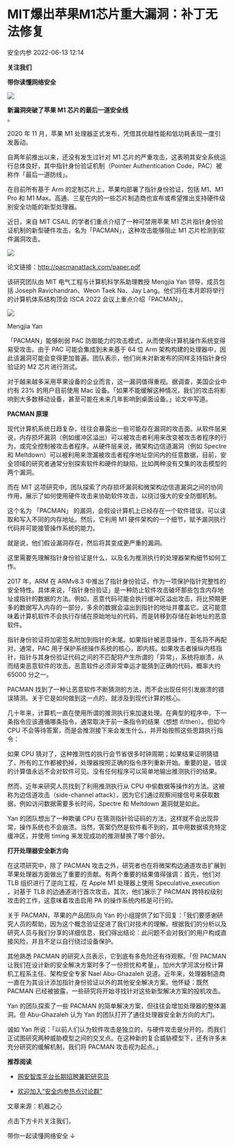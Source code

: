 #  MIT爆出苹果M1芯片重大漏洞：补丁无法修复   
 安全内参   2022-06-13 12:14  
  
**关注我们**  
  
  
**带你读懂网络安全**  
  
  
![](https://mmbiz.qpic.cn/mmbiz_jpg/KmXPKA19gW8AibFnqr1iciaOlUM0hXXUHKl4arJV0we1SZQ65xYLvQmqajZM2CXicmVlaWqL2dKKY8EBBZj6gRQuBA/640?wx_fmt=jpeg "")  
  
  
**新漏洞突破了苹果 M1 芯片的最后一道安全线**  
。  
  
  
2020 年 11 月，苹果 M1 处理器正式发布，凭借其优越性能和低功耗表现一度引发轰动。  
  
  
自两年前推出以来，还没有发生过针对 M1 芯片的严重攻击，这表明其安全系统运行总体良好，其中指针身份验证机制（Pointer Authentication Code，PAC）被称作「最后一道防线」。  
  
  
在目前所有基于 Arm 的定制芯片上，苹果均部署了指针身份验证，包括 M1、M1 Pro 和 M1 Max。高通、三星在内的一些芯片制造商也宣布或希望推出支持硬件级别安全功能的新型处理器。  
  
  
近日，来自 MIT CSAIL 的学者们重点介绍了一种可禁用苹果 M1 芯片指针身份验证机制的新型硬件攻击，名为「PACMAN」，这种攻击能够阻止 M1 芯片检测到软件漏洞攻击。  
  
  
![](https://mmbiz.qpic.cn/mmbiz_png/KmXPKA19gW8AibFnqr1iciaOlUM0hXXUHKlvlCwA9eClb3GibUCBSiaia1q8yqxDX5XNyQjscVBb13a6OEENHTbOZOJw/640?wx_fmt=png "")  
  
  
论文链接：http://pacmanattack.com/paper.pdf  
  
  
该研究团队由 MIT 电气工程与计算机科学系助理教授 Mengjia Yan 领导，成员包括 Joseph Ravichandran、Weon Taek Na、Jay Lang。他们将在本月即将举行的计算机体系结构顶会 ISCA 2022 会议上重点介绍「PACMAN」。  
  
  
![](https://mmbiz.qpic.cn/mmbiz_jpg/KmXPKA19gW8AibFnqr1iciaOlUM0hXXUHKlwkD7pB2JvBbPial0HozAnuQKQkEsbkVbYRsc62otpN4NVAJ4MFjyQdg/640?wx_fmt=jpeg "")  
  
Mengjia Yan  
  
  
「PACMAN」能够削弱 PAC 防御能力的攻击模式，从而使得计算机操作系统变得易受攻击。由于 PAC 可能会集成到未来基于 64 位 Arm 架构构建的处理器中，因此该漏洞可能会变得更加普遍。团队表示，他们尚未对新发布的同样支持指针身份验证的 M2 芯片进行测试。  
  
  
对于越来越多采用苹果设备的企业而言，这一漏洞值得重视。据调查，美国企业中约有 23% 的用户目前使用 Mac 设备。「如果不能缓解这种情况，我们的攻击将影响到大多数移动设备，甚至可能在未来几年影响到桌面设备。」论文中写道。  
  
  
**PACMAN 原理**  
  
  
现代计算机系统日趋复杂，往往会暴露出一些可能存在漏洞的攻击面。从软件层来说，内存损坏漏洞（例如缓冲区溢出）可以被攻击者利用来改变被攻击者程序的行为，或完全控制被攻击者程序。从硬件层来说，微架构边信道漏洞（例如 Spectre 和 Meltdown）可以被利用来泄漏被攻击者程序地址空间内的任意数据，目前，安全领域的研究者通常分别探索软件和硬件的缺陷，比如两种没有交集的攻击模型的两个漏洞。  
  
  
而在 MIT 这项研究中，团队探索了内存损坏漏洞和微架构边信道漏洞之间的协同作用，展示了如何使用硬件攻击来协助软件攻击，以绕过强大的安全防御机制。  
  
  
这个名为 「PACMAN」 的漏洞，会假设计算机上已经存在一个软件错误，可以读取和写入不同的内存地址。然后，它利用 M1 硬件架构的一个细节，赋予漏洞执行代码并可能接管操作系统的能力。  
  
  
就是说，他们假设漏洞存在，然后将其变成更严重的漏洞。  
  
  
这里需要先理解指针身份验证是什么，以及名为推测执行的处理器架构细节如何工作。  
  
  
2017 年，ARM 在 ARMv8.3 中推出了指针身份验证，作为一项保护指针完整性的安全特性。具体来说，「指针身份验证」是一种防止软件攻击破坏那些包含内存地址或指针的数据的方法。例如，恶意代码可能会执行缓冲区溢出攻击，将比预期更多的数据写入内存的一部分，多余的数据会溢出到指针的地址并覆盖它。这可能意味着计算机软件不会执行存储在原始地址的代码，而是转移到存储在新地址的恶意软件。  
  
  
指针身份验证将加密签名附加到指针的末尾。如果指针被恶意操作，签名将不再配对。通常，PAC 用于保护系统操作系统的核心，即内核。如果攻击者操纵内核指针，指针与其身份验证代码之间的不匹配将产生所谓的「异常」，系统将崩溃，从而结束恶意软件的攻击。恶意软件必须非常幸运才能猜到正确的代码，概率大约 65000 分之一。  
  
  
PACMAN 找到了一种让恶意软件不断猜测的方法，而不会出现任何引发崩溃的错误猜测。关于它是如何做到这一点的，就涉及到现代计算的核心。  
  
  
几十年来，计算机一直在使用所谓的推测执行来加速处理。在典型的程序中，下一条指令应该遵循哪条指令，通常取决于前一条指令的结果（想想 if/then）。但如今 CPU 不会等待答案，而是会推测接下来会发生什么，并开始按照这些思路执行指令：  
  
  
如果 CPU 猜对了，这种推测性的执行会节省很多时钟周期；如果结果证明猜错了，所有的工作都被扔掉，处理器按照正确的指令序列重新开始。重要的是，错误的计算值永远不会对软件可见。没有任何程序可以简单地输出推测执行的结果。  
  
  
然而，近年来研究人员找到了利用推测执行从 CPU 中偷数据等操作的方法。这被称为边信道攻击（side-channel attack），因为它们通过观察间接信号来获取数据，例如访问数据需要多长时间，Spectre 和 Meltdown 漏洞就是如此。  
  
  
Yan 的团队想出了一种欺骗 CPU 在猜测指针验证码的方法，这样就不会出现异常，操作系统也不会崩溃。当然，答案仍然是软件看不到的，其中用数据填充特定缓冲区，并使用 timing 来发现成功的推测替换了哪个部分。  
  
  
**打开处理器安全新方向**  
  
  
在这项研究中，除了 PACMAN 攻击之外，研究者也在将微架构边通道攻击扩展到苹果处理器方面做出了重要的贡献。有两个重要的结果值得强调：首先，他们对 TLB 组织进行了逆向工程，在 Apple M1 处理器上使用 Speculative_execution ，对基于 TLB 的边通道进行首次攻击。其次，他们展示了 PACMAN 跨特权级别攻击的工作，这意味着攻击启用 PA 的操作系统内核是可行的。  
  
  
关于 PACMAN，苹果的产品团队向 Yan 的小组提供了如下回复：「我们要感谢研究人员的帮助，因为这个概念验证促进了我们对技术的理解。根据我们的分析以及研究人员与我们分享的详细信息，我们得出结论：此问题不会对我们的用户构成直接风险，并且不足以自行绕过设备保护。  
  
  
其他熟悉 PACMAN 的研究人员表示，它到底有多危险还有待观察。「但 PACMAN 让我们在设计新的安全解决方案时多了一份担忧和考量」，加州大学河滨分校计算机工程系主任、架构安全专家 Nael Abu-Ghazaleh 说道。近年来，处理器制造商一直在为其设计添加指针身份验证以外的其他安全解决方案。他怀疑：既然 PACMAN 已经被披露，一些研究将开始寻找针对这些新型解决方案的投机攻击。  
  
  
Yan 的团队探索了一些 PACMAN 的简单解决方案，但往往会增加处理器的整体漏洞。但 Abu-Ghazaleh 认为 Yan 的团队打开了通往处理器安全新方向的大门。  
  
  
诚如 Yan 所说：「以前人们认为软件攻击是独立的，与硬件攻击是分开的。而我们正试图研究两种威胁模型之间的交叉点。在这种新的复合威胁模型下，还有许多未充分研究的缓解机制，我们将 PACMAN 攻击视为起点。」  
  
  
  
**推荐阅读**  
- [网安智库平台长期招聘兼职研究员](http://mp.weixin.qq.com/s?__biz=MzI4NDY2MDMwMw==&mid=2247499450&idx=2&sn=2da3ca2e0b4d4f9f56ea7f7579afc378&chksm=ebfab99adc8d308c3ba6e7a74bd41beadf39f1b0e38a39f7235db4c305c06caa49ff63a0cc1d&scene=21#wechat_redirect)  
  
  
- [欢迎加入“安全内参热点讨论群”](https://mp.weixin.qq.com/s?__biz=MzI4NDY2MDMwMw==&mid=2247501251&idx=1&sn=8b6ebecbe80c1c72317948494f87b489&chksm=ebfa82e3dc8d0bf595d039e75b446e14ab96bf63cf8ffc5d553b58248dde3424fb18e6947440&token=525430415&lang=zh_CN&scene=21#wechat_redirect)  
  
  
  
  
  
  
文章来源：机器之心  
  
  
点击下方卡片关注我们，  
  
带你一起读懂网络安全 ↓  
  
  
  
